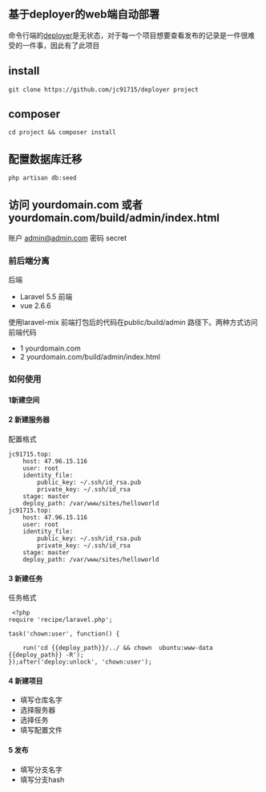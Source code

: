 ## 基于deployer的web端自动部署

命令行端的[deployer](https://deployer.org/)是无状态，对于每一个项目想要查看发布的记录是一件很难受的一件事，因此有了此项目

## install
```
git clone https://github.com/jc91715/deployer project 
```
## composer 
```
cd project && composer install
```
## 配置数据库迁移
```
php artisan db:seed
```

## 访问 yourdomain.com 或者 yourdomain.com/build/admin/index.html

账户 admin@admin.com
密码 secret


### 前后端分离
后端
* Laravel 5.5
前端
* vue 2.6.6

使用laravel-mix 前端打包后的代码在public/build/admin 路径下。两种方式访问前端代码

* 1 yourdomain.com
* 2 yourdomain.com/build/admin/index.html
### 如何使用

#### 1新建空间
#### 2 新建服务器
配置格式
```
jc91715.top:
    host: 47.96.15.116
    user: root
    identity_file:
        public_key: ~/.ssh/id_rsa.pub
        private_key: ~/.ssh/id_rsa
    stage: master
    deploy_path: /var/www/sites/helloworld
jc91715.top:
    host: 47.96.15.116
    user: root
    identity_file:
        public_key: ~/.ssh/id_rsa.pub
        private_key: ~/.ssh/id_rsa
    stage: master
    deploy_path: /var/www/sites/helloworld
```
#### 3 新建任务
任务格式
```
 <?php  
require 'recipe/laravel.php';
```
```
task('chown:user', function() {

    run('cd {{deploy_path}}/../ && chown  ubuntu:www-data {{deploy_path}} -R');
});after('deploy:unlock', 'chown:user');
```
#### 4 新建项目
* 填写仓库名字
* 选择服务器
* 选择任务
* 填写配置文件
#### 5 发布
* 填写分支名字
* 填写分支hash

